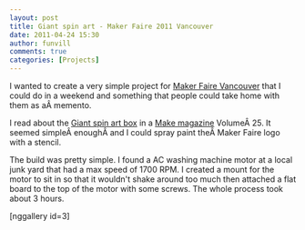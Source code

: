 ```yaml
---
layout: post
title: Giant spin art - Maker Faire 2011 Vancouver
date: 2011-04-24 15:30
author: funvill
comments: true
categories: [Projects]
---
```

I wanted to create a very simple project for <a href="http://makerfaire.ca/">Maker Faire Vancouver</a> that I could do in a weekend and something that people could take home with them as aÂ memento.

I read about the <a href="http://makeprojects.com/Project/Giant-Spin-Art/482/1">Giant spin art box</a> in a <a href="http://makeprojects.com/">Make magazine</a> VolumeÂ 25. It seemed simpleÂ enoughÂ and I could spray paint theÂ Maker Faire logo with a stencil.

The build was pretty simple. I found a AC washing machine motor at a local junk yard that had a max speed of 1700 RPM. I created a mount for the motor to sit in so that it wouldn't shake around too much then attached a flat board to the top of the motor with some screws. The whole process took about 3 hours.

[nggallery id=3]

&nbsp;
